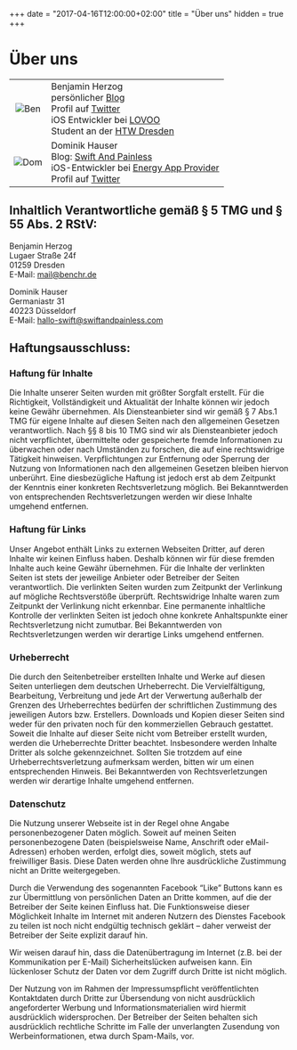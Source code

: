 +++
date = "2017-04-16T12:00:00+02:00"
title = "Über uns"
hidden = true
+++

# Über uns

|||
|:---:|:---|
|![Ben](/images/ben.jpg)|Benjamin Herzog<br>persönlicher [Blog](https://blog.benchr.me)<br>Profil auf [Twitter](https://twitter.com/benchr)<br>iOS Entwickler bei [LOVOO](https://www.lovoo.com)<br>Student an der [HTW Dresden](https://www.htw-dresden.de/startseite.html)|
|![Dom](/images/dom.jpg)|Dominik Hauser<br>Blog: [Swift And Painless](http://swiftandpainless.com/)<br>iOS-Entwickler bei [Energy App Provider](http://www.energy-app-provider.com/)<br>Profil auf [Twitter](https://twitter.com/swiftpainless)|

## Inhaltlich Verantwortliche gemäß § 5 TMG und § 55 Abs. 2 RStV:

Benjamin Herzog <br>
Lugaer Straße 24f <br>
01259 Dresden <br>
E-Mail: mail@benchr.de <br>

Dominik Hauser <br>
Germaniastr 31 <br>
40223 Düsseldorf <br>
E-Mail: hallo-swift@swiftandpainless.com <br>

## Haftungsausschluss:

### Haftung für Inhalte

Die Inhalte unserer Seiten wurden mit größter Sorgfalt erstellt. Für die Richtigkeit, Vollständigkeit und Aktualität der Inhalte können wir jedoch keine Gewähr übernehmen. Als Diensteanbieter sind wir gemäß § 7 Abs.1 TMG für eigene Inhalte auf diesen Seiten nach den allgemeinen Gesetzen verantwortlich. Nach §§ 8 bis 10 TMG sind wir als Diensteanbieter jedoch nicht verpflichtet, übermittelte oder gespeicherte fremde Informationen zu überwachen oder nach Umständen zu forschen, die auf eine rechtswidrige Tätigkeit hinweisen. Verpflichtungen zur Entfernung oder Sperrung der Nutzung von Informationen nach den allgemeinen Gesetzen bleiben hiervon unberührt. Eine diesbezügliche Haftung ist jedoch erst ab dem Zeitpunkt der Kenntnis einer konkreten Rechtsverletzung möglich. Bei Bekanntwerden von entsprechenden Rechtsverletzungen werden wir diese Inhalte umgehend entfernen.

### Haftung für Links

Unser Angebot enthält Links zu externen Webseiten Dritter, auf deren Inhalte wir keinen Einfluss haben. Deshalb können wir für diese fremden Inhalte auch keine Gewähr übernehmen. Für die Inhalte der verlinkten Seiten ist stets der jeweilige Anbieter oder Betreiber der Seiten verantwortlich. Die verlinkten Seiten wurden zum Zeitpunkt der Verlinkung auf mögliche Rechtsverstöße überprüft. Rechtswidrige Inhalte waren zum Zeitpunkt der Verlinkung nicht erkennbar. Eine permanente inhaltliche Kontrolle der verlinkten Seiten ist jedoch ohne konkrete Anhaltspunkte einer Rechtsverletzung nicht zumutbar. Bei Bekanntwerden von Rechtsverletzungen werden wir derartige Links umgehend entfernen.

### Urheberrecht

Die durch den Seitenbetreiber erstellten Inhalte und Werke auf diesen Seiten unterliegen dem deutschen Urheberrecht. Die Vervielfältigung, Bearbeitung, Verbreitung und jede Art der Verwertung außerhalb der Grenzen des Urheberrechtes bedürfen der schriftlichen Zustimmung des jeweiligen Autors bzw. Erstellers. Downloads und Kopien dieser Seiten sind weder für den privaten noch für den kommerziellen Gebrauch gestattet. Soweit die Inhalte auf dieser Seite nicht vom Betreiber erstellt wurden, werden die Urheberrechte Dritter beachtet. Insbesondere werden Inhalte Dritter als solche gekennzeichnet. Sollten Sie trotzdem auf eine Urheberrechtsverletzung aufmerksam werden, bitten wir um einen entsprechenden Hinweis. Bei Bekanntwerden von Rechtsverletzungen werden wir derartige Inhalte umgehend entfernen.

### Datenschutz

Die Nutzung unserer Webseite ist in der Regel ohne Angabe personenbezogener Daten möglich. Soweit auf meinen Seiten personenbezogene Daten (beispielsweise Name, Anschrift oder eMail-Adressen) erhoben werden, erfolgt dies, soweit möglich, stets auf freiwilliger Basis. Diese Daten werden ohne Ihre ausdrückliche Zustimmung nicht an Dritte weitergegeben.

Durch die Verwendung des sogenannten Facebook “Like” Buttons kann es zur Übermittlung von persönlichen Daten an Dritte kommen, auf die der Betreiber der Seite keinen Einfluss hat. Die Funktionsweise dieser Möglichkeit Inhalte im Internet mit anderen Nutzern des Dienstes Facebook zu teilen ist noch nicht endgültig technisch geklärt – daher verweist der Betreiber der Seite explizit darauf hin.

Wir weisen darauf hin, dass die Datenübertragung im Internet (z.B. bei der Kommunikation per E-Mail) Sicherheitslücken aufweisen kann. Ein lückenloser Schutz der Daten vor dem Zugriff durch Dritte ist nicht möglich.

Der Nutzung von im Rahmen der Impressumspflicht veröffentlichten Kontaktdaten durch Dritte zur Übersendung von nicht ausdrücklich angeforderter Werbung und Informationsmaterialien wird hiermit ausdrücklich widersprochen. Der Betreiber der Seiten behalten sich ausdrücklich rechtliche Schritte im Falle der unverlangten Zusendung von Werbeinformationen, etwa durch Spam-Mails, vor.
